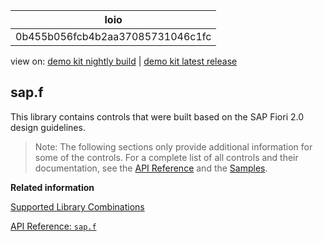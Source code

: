 <!-- loio0b455b056fcb4b2aa37085731046c1fc -->

| loio |
| -----|
| 0b455b056fcb4b2aa37085731046c1fc |

<div id="loio">

view on: [demo kit nightly build](https://openui5nightly.hana.ondemand.com/#/topic/0b455b056fcb4b2aa37085731046c1fc) | [demo kit latest release](https://openui5.hana.ondemand.com/#/topic/0b455b056fcb4b2aa37085731046c1fc)</div>

## sap.f

This library contains controls that were built based on the SAP Fiori 2.0 design guidelines.

> Note:
> The following sections only provide additional information for some of the controls. For a complete list of all controls and their documentation, see the [API Reference](https://openui5.hana.ondemand.com/#docs/api/symbols/sap.ui.html) and the [Samples](https://openui5.hana.ondemand.com/explored.html). 
> 
> 

**Related information**  


[Supported Library Combinations](Supported_Library_Combinations_363cd16.md)

[API Reference: `sap.f`](https://openui5.hana.ondemand.com/#docs/api/symbols/sap.f.html)

